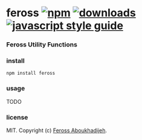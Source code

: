 # feross [![npm][npm-image]][npm-url] [![downloads][downloads-image]][downloads-url] [![javascript style guide][standard-image]][standard-url]

[npm-image]: https://img.shields.io/npm/v/feross.svg
[npm-url]: https://npmjs.org/package/feross
[downloads-image]: https://img.shields.io/npm/dm/feross.svg
[downloads-url]: https://npmjs.org/package/feross
[standard-image]: https://img.shields.io/badge/code_style-standard-brightgreen.svg
[standard-url]: https://standardjs.com

### Feross Utility Functions

### install

```
npm install feross
```

### usage

TODO

### license

MIT. Copyright (c) [Feross Aboukhadijeh](https://feross.org).
